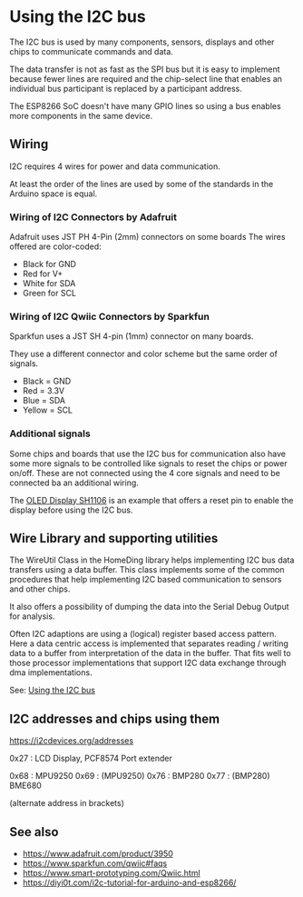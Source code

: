 # Using the I2C bus

The I2C bus is used by many components, sensors, displays and other chips to communicate commands and data.

The data transfer is not as fast as the SPI bus but it is easy to implement
because fewer lines are required and the chip-select line that enables
an individual bus participant is replaced by a participant address.

The ESP8266 SoC doesn't have many GPIO lines so using a bus enables more components in the same device. 

## Wiring

I2C requires 4 wires for power and data communication. 

At least the order of the lines are used by some of the standards in the Arduino space is equal. 

### Wiring of I2C Connectors by Adafruit

Adafruit uses JST PH 4-Pin (2mm) connectors on some boards
The wires offered are color-coded:

- Black for GND
- Red for V+
- White for SDA
- Green for SCL


### Wiring of I2C Qwiic Connectors by Sparkfun

Sparkfun uses a JST SH 4-pin (1mm) connector on many boards.

They use a different connector and color scheme but the same order of signals.

- Black = GND
- Red = 3.3V
- Blue = SDA
- Yellow = SCL


### Additional signals

Some chips and boards that use the I2C bus for communication also have some more signals to be controlled
like signals to reset the chips or power on/off.
These are not connected using the 4 core signals and need to be connected ba an additional wiring.

The [OLED Display SH1106](/displays\sh1106.md) is an example that offers a reset pin to enable the display before using the I2C bus.


## Wire Library and supporting utilities

The WireUtil Class in the HomeDing library helps implementing I2C bus data transfers using a data buffer. This class implements some of the common procedures that help implementing I2C based communication to sensors and other chips.

It also offers a possibility of dumping the data into the Serial Debug Output for analysis.

Often I2C adaptions are using a (logical) register based access pattern.
Here a data centric access is implemented that separates reading / writing data to a buffer from interpretation of the data in the buffer.
That fits well to those processor implementations that support I2C data exchange through dma implementations.

See: [Using the I2C bus](/i2c.md)


## I2C addresses and chips using them


https://i2cdevices.org/addresses

0x27 : LCD Display, PCF8574 Port extender

0x68 : MPU9250
0x69 : (MPU9250) 
0x76 : BMP280
0x77 : (BMP280) BME680

(alternate address in brackets)

## See also

* <https://www.adafruit.com/product/3950>
* <https://www.sparkfun.com/qwiic#faqs>
* <https://www.smart-prototyping.com/Qwiic.html>
* <https://diyi0t.com/i2c-tutorial-for-arduino-and-esp8266/>
